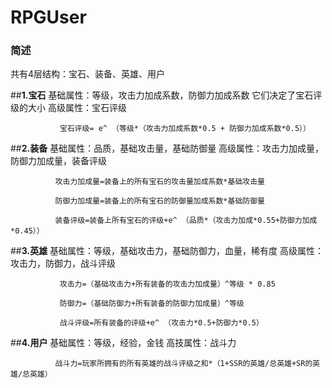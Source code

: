 # RPGUser

### 简述
共有4层结构：宝石、装备、英雄、用户


##**1.宝石**
  基础属性：等级，攻击力加成系数，防御力加成系数
      它们决定了宝石评级的大小
  高级属性：宝石评级
  
               宝石评级= e^ （等级*（攻击力加成系数*0.5 + 防御力加成系数*0.5））
 
    
##**2.装备**
  基础属性：品质，基础攻击量，基础防御量
  高级属性：攻击力加成量，防御力加成量，装备评级
  
              攻击力加成量=装备上的所有宝石的攻击量加成系数*基础攻击量
              
              防御力加成量=装备上的所有宝石的防御量加成系数*基础防御量
              
              装备评级=装备上所有宝石的评级+e^ （品质*（攻击力加成*0.55+防御力加成*0.45））
           
  
##**3.英雄**
  基础属性：等级，基础攻击力，基础防御力，血量，稀有度
  高级属性：攻击力，防御力，战斗评级
  
               攻击力=（基础攻击力+所有装备的攻击力加成量）^等级 * 0.85
               
               防御力=（基础防御力+所有装备的防御力加成量）^等级
               
               战斗评级=所有装备的评级+e^ （攻击力*0.5+防御力*0.5）
  
  
##**4.用户**
  基础属性：等级，经验，金钱
  高技属性：战斗力
  
              战斗力=玩家所拥有的所有英雄的战斗评级之和*（1+SSR的英雄/总英雄+SR的英雄/总英雄）
